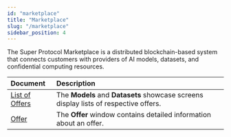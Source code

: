 ```yaml
---
id: "marketplace"
title: "Marketplace"
slug: "/marketplace"
sidebar_position: 4
---
```


The Super Protocol Marketplace is a distributed blockchain-based system that connects customers with providers of AI models, datasets, and confidential computing resources.

| **Document** | **Description** |
| :- | :- |
| [List of Offers](/marketplace/marketplace/list) | The **Models** and **Datasets** showcase screens display lists of respective offers. |
| [Offer](/marketplace/marketplace/offer) | The **Offer** window contains detailed information about an offer. |